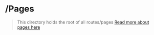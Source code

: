 # /Pages

> This directory holds the root of all routes/pages
> [Read more about pages here](https://nuxtjs.org/docs/2.x/get-started/routing)
